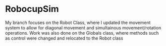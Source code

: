 # RobocupSim
My branch focuses on the Robot Class, where I updated the movement system to allow for diagonal movement and simultainous movement/rotation operations. Work was also done on the Globals class, where methods such as control were changed and relocated to the Robot class
